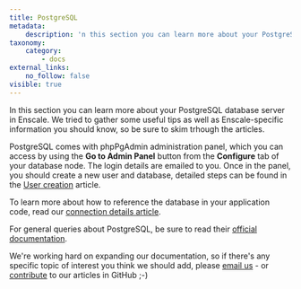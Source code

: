 ```yaml
---
title: PostgreSQL
metadata:
    description: 'n this section you can learn more about your PostgreSQL database server in Enscale. We tried to gather some useful tips as well as Enscale-specific information you should know.'
taxonomy:
    category:
        - docs
external_links:
    no_follow: false
visible: true
---
```


In this section you can learn more about your PostgreSQL database server in Enscale. We tried to gather some useful tips as well as Enscale-specific information you should know, so be sure to skim trhough the articles.

PostgreSQL comes with phpPgAdmin administration panel, which you can access by using the **Go to Admin Panel** button from the **Configure** tab of your database node. The login details are emailed to you. Once in the panel, you should create a new user and database, detailed steps can be found in the [User creation](/database-nodes/postgresql/user-creation) article.

To learn more about how to reference the database in your application code, read our [connection details article](/database-nodes/postgresql/connection-details).

For general queries about PostgreSQL, be sure to read their [official documentation](https://www.postgresql.org/docs/). 

We're working hard on expanding our documentation, so if there's any specific topic of interest you think we should add, please [email us](mailto:support@enscale.com) - or [contribute](https://github.com/layershift/enscale-docs/blob/master/CONTRIBUTING.md) to our articles in GitHub ;-)